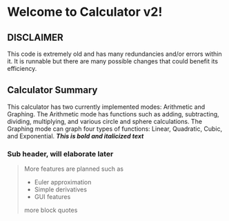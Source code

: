 # Welcome to Calculator v2!
## DISCLAIMER
This code is extremely old and has many redundancies and/or errors within it. It is runnable but there are many possible changes that could benefit its efficiency.
## Calculator Summary
This calculator has two currently implemented modes: Arithmetic and Graphing. The Arithmetic mode has functions such as adding, subtracting, dividing, multiplying, and various circle and sphere calculations. The Graphing mode can graph four types of functions: Linear, Quadratic, Cubic, and Exponential. 
***This is bold and italicized text***
### Sub header, will elaborate later

> More features are planned such as
> - Euler approximation
> - Simple derivatives
> - GUI features
>
> more block quotes

